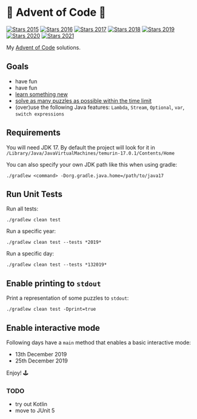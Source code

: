 # 🎄 Advent of Code 🎅

[![Stars 2015](https://img.shields.io/static/v1?label=2015&message=28⭐&color=red)](https://adventofcode.com/2015)
[![Stars 2016](https://img.shields.io/static/v1?label=2016&message=20⭐&color=red)](https://adventofcode.com/2016)
[![Stars 2017](https://img.shields.io/static/v1?label=2017&message=20⭐&color=red)](https://adventofcode.com/2017)
[![Stars 2018](https://img.shields.io/static/v1?label=2018&message=50⭐&color=green)](https://adventofcode.com/2018)
[![Stars 2019](https://img.shields.io/static/v1?label=2019&message=50⭐&color=green)](https://adventofcode.com/2019)
[![Stars 2020](https://img.shields.io/static/v1?label=2020&message=50⭐&color=green)](https://adventofcode.com/2020)
[![Stars 2021](https://img.shields.io/static/v1?label=2021&message=12⭐&color=red)](https://adventofcode.com/2021)

My [Advent of Code](https://adventofcode.com/) solutions.


## Goals
- have fun
- have fun
- [learn something new](topics/index.md)
- [solve as many puzzles as possible within the time limit](https://www.reddit.com/r/adventofcode/comments/7m9mg8/all_years_all_days_solve_them_within_the_time/)
- (over)use the following Java features: `Lambda`, `Stream`, `Optional`, `var`, `switch expressions`


## Requirements
You will need JDK 17. By default the project will look for it in `/Library/Java/JavaVirtualMachines/temurin-17.0.1/Contents/Home`

You can also specify your own JDK path like this when using gradle:

`./gradlew <command> -Dorg.gradle.java.home=/path/to/java17`

## Run Unit Tests
Run all tests:

`./gradlew clean test`

Run a specific year:

`./gradlew clean test --tests *2019*`

Run a specific day:

`./gradlew clean test --tests *132019*`


## Enable printing to `stdout`
Print a representation of some puzzles to `stdout`:

`./gradlew clean test -Dprint=true`


## Enable interactive mode
Following days have a `main` method that enables a basic interactive mode:
- 13th December 2019
- 25th December 2019

Enjoy! 🕹️

### TODO
- try out Kotlin
- move to JUnit 5
